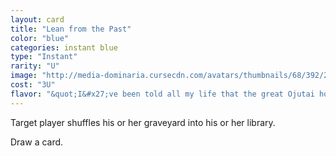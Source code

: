 ```yaml
---
layout: card
title: "Lean from the Past"
color: "blue"
categories: instant blue
type: "Instant"
rarity: "U"
image: "http://media-dominaria.cursecdn.com/avatars/thumbnails/68/392/200/283/635618471412140199.png"
cost: "3U"
flavor: "&quot;I&#x27;ve been told all my life that the great Ojutai hols all knowledge, but I wonder what our forebears knew.&quot;"
---
```


Target player shuffles his or her graveyard into his or her library.

Draw a card.
